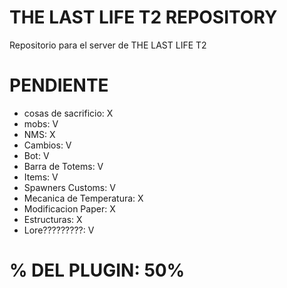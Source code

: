 # THE LAST LIFE T2 REPOSITORY
Repositorio para el server de THE LAST LIFE T2

# PENDIENTE 
- cosas de sacrificio: X
- mobs: V
- NMS: X
- Cambios: V
- Bot: V
- Barra de Totems: V
- Items: V
- Spawners Customs: V
- Mecanica de Temperatura: X
- Modificacion Paper: X
- Estructuras: X
- Lore?????????: V

# % DEL PLUGIN: 50%

